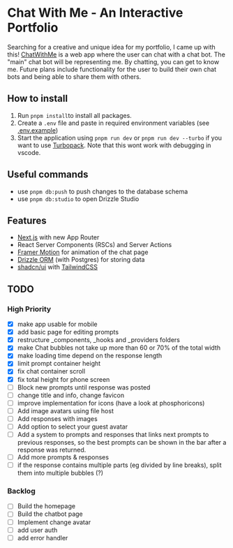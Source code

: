 # Chat With Me - An Interactive Portfolio

Searching for a creative and unique idea for my portfolio, I came up with this! [ChatWithMe](https://chat-with-me-cyan.vercel.app/) is a web app where the user can chat with a chat bot. The "main" chat bot will be representing me. By chatting, you can get to know me. Future plans include functionality for the user to build their own chat bots and being able to share them with others.

## How to install

1. Run `pnpm install`to install all packages.
2. Create a `.env` file and paste in required environment variables (see [.env.example](.env.example))
3. Start the application using `pnpm run dev` or `pnpm run dev --turbo` if you want to use [Turbopack](https://turbo.build/pack). Note that this wont work with debugging in vscode.

## Useful commands

- use `pnpm db:push` to push changes to the database schema
- use `pnpm db:studio` to open Drizzle Studio

## Features

- [Next.js](https://nextjs.org/) with new App Router
- React Server Components (RSCs) and Server Actions
- [Framer Motion](https://www.framer.com/motion/) for animation of the chat page
- [Drizzle ORM](https://orm.drizzle.team/) (with Postgres) for storing data
- [shadcn/ui](https://ui.shadcn.com/) with [TailwindCSS](https://tailwindcss.com/)

## TODO

### High Priority

- [x] make app usable for mobile
- [x] add basic page for editing prompts
- [x] restructure \_components, \_hooks and \_providers folders
- [x] make Chat bubbles not take up more than 60 or 70% of the total width
- [x] make loading time depend on the response length
- [x] limit prompt container height
- [x] fix chat container scroll
- [x] fix total height for phone screen
- [ ] Block new prompts until response was posted
- [ ] change title and info, change favicon
- [ ] improve implementation for icons (have a look at phosphoricons)
- [ ] Add image avatars using file host
- [ ] Add responses with images
- [ ] Add option to select your guest avatar
- [ ] Add a system to prompts and responses that links next prompts to previous responses, so the best prompts can be shown in the bar after a response was returned.
- [ ] Add more prompts & responses
- [ ] if the response contains multiple parts (eg divided by line breaks), split them into multiple bubbles (?)

### Backlog

- [ ] Build the homepage
- [ ] Build the chatbot page
- [ ] Implement change avatar
- [ ] add user auth
- [ ] add error handler
